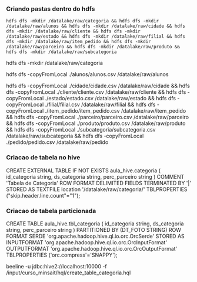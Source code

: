 ### Criando pastas dentro do hdfs

```
hdfs dfs -mkdir /datalake/raw/categoria && hdfs dfs -mkdir /datalake/raw/alunos && hdfs dfs -mkdir /datalake/raw/cidade && hdfs dfs -mkdir /datalake/raw/cliente && hdfs dfs -mkdir /datalake/raw/estado && hdfs dfs -mkdir /datalake/raw/filial && hdfs dfs -mkdir /datalake/raw/item_pedido && hdfs dfs -mkdir /datalake/raw/parceiro && hdfs dfs -mkdir /datalake/raw/produto && hdfs dfs -mkdir /datalake/raw/subcategoria
```

hdfs dfs -mkdir /datalake/raw/categoria 

hdfs dfs -copyFromLocal ./alunos/alunos.csv /datalake/raw/alunos

hdfs dfs -copyFromLocal ./cidade/cidade.csv /datalake/raw/cidade && hdfs dfs -copyFromLocal ./cliente/cliente.csv /datalake/raw/cliente && hdfs dfs -copyFromLocal ./estado/estado.csv /datalake/raw/estado && hdfs dfs -copyFromLocal ./filial/filial.csv /datalake/raw/filial && hdfs dfs -copyFromLocal ./item_pedido/item_pedido.csv /datalake/raw/item_pedido && hdfs dfs -copyFromLocal ./parceiro/parceiro.csv /datalake/raw/parceiro && hdfs dfs -copyFromLocal ./produto/produto.csv /datalake/raw/produto && hdfs dfs -copyFromLocal ./subcategoria/subcategoria.csv /datalake/raw/subcategoria && hdfs dfs -copyFromLocal ./pedido/pedido.csv /datalake/raw/pedido

### Criacao de tabela no hive

CREATE EXTERNAL TABLE IF NOT EXISTS aula_hive.categoria (
    id_categoria string,
    ds_categoria string,
    perc_parceiro string
)
COMMENT 'Tabela de Categoria'
ROW FORMAT DELIMITED
FIELDS TERMINATED BY '|'
STORED AS TEXTFILE
location  '/datalake/raw/categoria/'
TBLPROPERTIES ("skip.header.line.count"="1");


### Criacao de tabela particionada

CREATE TABLE aula_hive.tbl_categoria (
    id_categoria string,
    ds_categoria string,
    perc_parceiro string
)
PARTITIONED BY (DT_FOTO STRING)
ROW FORMAT SERDE 'org.apache.hadoop.hive.ql.io.orc.OrcSerde'
STORED AS INPUTFORMAT 'org.apache.hadoop.hive.ql.io.orc.OrcInputFormat'
OUTPUTFORMAT 'org.apache.hadoop.hive.ql.io.orc.OrcOutputFormat'
TBLPROPERTIES ('orc.compress'='SNAPPY');


beeline -u jdbc:hive2://localhost:10000 -f  /input/curso_minsait/hql/create_table_categoria.hql


